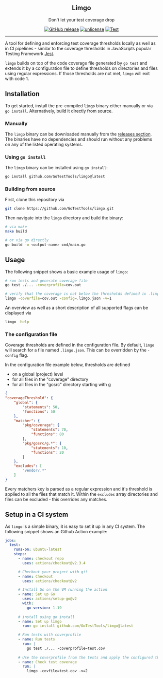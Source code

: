 <p align="center">
  <h2 align="center">Limgo</h3>
  <p align="center">Don't let your test coverage drop</p>
  <p align="center">
    <a href="https://github.com/GoTestTools/limgo/releases/latest"><img alt="GitHub release" src="https://img.shields.io/github/release/GoTestTools/limgo.svg?logo=github&"></a>
    <a href="http://unlicense.org/"><img alt="unlicense" src="https://img.shields.io/badge/license-Unlicense-blue.svg"></a>
    <a href="https://github.com/GoTestTools/limgo/actions/workflows/test.yml"><img alt="Test" src="https://github.com/GoTestTools/limgo/actions/workflows/test.yml/badge.svg?branch=main"></a>
  </p>
</p>

---

A tool for defining and enforcing test coverage thresholds locally as well as in CI pipelines - similar to the coverage thresholds in JavaScripts popular Testing Framework [Jest](https://jestjs.io/docs/configuration#coveragethreshold-object). 

`limgo` builds on top of the code coverage file generated by `go test` and extends it by a configuration file to define thresholds on directories and files using regular expressions. If those thresholds are not met, `limgo` will exit with code 1. 

## Installation

To get started, install the pre-compiled `limgo` binary either manually or via `go install`. Alternatively, build it directly from source. 

### Manually

The `limgo` binary can be downloaded manually from the [releases section](https://github.com/GoTestTools/limgo/releases). The binaries have no dependencies and should run without any problems on any of the listed operating systems.

### Using `go install`

The `limgo` binary can be installed using `go install`:
```bash
go install github.com/GoTestTools/limgo@latest
```

### Building from source

First, clone this repository via
```bash
git clone https://github.com/GoTestTools/limgo.git
```

Then navigate into the `limgo` directory and build the binary: 
```bash
# via make
make build

# or via go directly
go build -o <output-name> cmd/main.go
```

## Usage

The following snippet shows a basic example usage of `limgo`:

```bash
# run tests and generate coverage file
go test ./... -coverprofile=cov.out

# verify that the coverage is not below the thresholds defined in .limgo.json
limgo -coverfile=cov.out -config=.limgo.json -v=1
```

An overview as well as a short description of all supported flags can be displayed via
```bash
limgo -help
```

### The configuration file

Coverage thresholds are defined in the configuration file. By default, `limgo` will search for a file named `.limgo.json`. This can be overridden by the `-config` flag. 

In the configuration file example below, thresholds are defined 
- on a global (project) level
- for all files in the "coverage" directory
- for all files in the "gosrc" directory starting with g
```json
{
"coverageThreshold": {
    "global": {
        "statements": 50,
        "functions": 50
    },
    "matcher": {
        "pkg/coverage": {
            "statements": 70,
            "functions": 80
        },
        "pkg/gosrc/g.*": {
            "statements": 10,
            "functions": 20
        }
    },
    "excludes": [
        "vendor/.*"
    ]
}
```

Every matchers key is parsed as a regular expression and it's threshold is applied to all the files that match it. Within the `excludes` array directories and files can be excluded - this overrides any matches. 

## Setup in a CI system

As `limgo` is a simple binary, it is easy to set it up in any CI system. The following snippet shows an Github Action example: 

```yaml
jobs:
  test:
    runs-on: ubuntu-latest
    steps:
      - name: checkout repo
        uses: actions/checkout@v2.3.4

      # Checkout your project with git
      - name: Checkout
        uses: actions/checkout@v2

      # Install Go on the VM running the action
      - name: Set up Go
        uses: actions/setup-go@v2
        with:
          go-version: 1.19
      
      # install using go install
      - name: Set up limgo
        run: go install github.com/GoTestTools/limgo@latest

      # Run tests with coverprofile
      - name: Run tests
        run: |
          go test ./... -coverprofile=test.cov
      
      # Use the coverprofile from the tests and apply the configured thresholds
      - name: Check test coverage
        run: |
          limgo -covfile=test.cov -v=2
```


